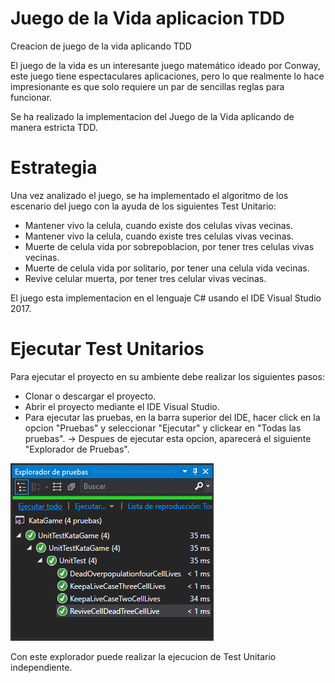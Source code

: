 # Juego de la Vida aplicacion TDD

Creacion de juego de la vida aplicando TDD

El juego de la vida es un interesante juego matemático ideado por Conway, este juego tiene espectaculares aplicaciones, pero lo que realmente lo hace impresionante es que solo requiere un par de sencillas reglas para funcionar.

Se ha realizado la implementacion del Juego de la Vida aplicando de manera estricta TDD.

# Estrategia
Una vez analizado el juego, se ha implementado el algoritmo de los escenario del juego con la ayuda de los siguientes Test Unitario:

- Mantener vivo la celula, cuando existe dos celulas vivas vecinas.
- Mantener vivo la celula, cuando existe tres celulas vivas vecinas.
- Muerte de celula vida por sobrepoblacion,  por tener tres celulas vivas vecinas.
- Muerte de celula vida por solitario, por tener una celula vida vecinas.
- Revive celular muerta, por tener tres celular vivas vecinas.

El juego esta implementacion en el lenguaje C# usando el IDE Visual Studio 2017.

# Ejecutar Test Unitarios

Para ejecutar el proyecto en su ambiente debe realizar los siguientes pasos:
- Clonar o descargar el proyecto.
- Abrir el proyecto mediante el IDE Visual Studio.
- Para ejecutar las pruebas, en la barra superior del IDE, hacer click en la opcion "Pruebas" y seleccionar "Ejecutar" y clickear en "Todas las pruebas".
    -> Despues de ejecutar esta opcion, aparecerá el siguiente "Explorador de Pruebas".
    
![Explorador de Pruebas](https://github.com/djovidaurre/KataGame/blob/master/KataGame/Resource/Explorador.PNG) 

Con este explorador puede realizar la ejecucion de Test Unitario independiente.



